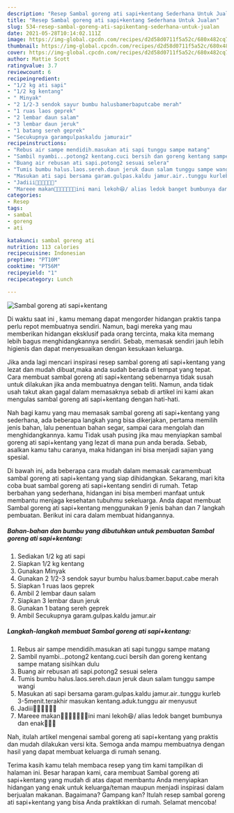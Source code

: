 ```yaml
---
description: "Resep Sambal goreng ati sapi+kentang Sederhana Untuk Jualan"
title: "Resep Sambal goreng ati sapi+kentang Sederhana Untuk Jualan"
slug: 534-resep-sambal-goreng-ati-sapikentang-sederhana-untuk-jualan
date: 2021-05-28T10:14:02.111Z
image: https://img-global.cpcdn.com/recipes/d2d58d0711f5a52c/680x482cq70/sambal-goreng-ati-sapikentang-foto-resep-utama.jpg
thumbnail: https://img-global.cpcdn.com/recipes/d2d58d0711f5a52c/680x482cq70/sambal-goreng-ati-sapikentang-foto-resep-utama.jpg
cover: https://img-global.cpcdn.com/recipes/d2d58d0711f5a52c/680x482cq70/sambal-goreng-ati-sapikentang-foto-resep-utama.jpg
author: Mattie Scott
ratingvalue: 3.7
reviewcount: 6
recipeingredient:
- "1/2 kg ati sapi"
- "1/2 kg kentang"
- " Minyak"
- "2 1/2-3 sendok sayur bumbu halusbamerbaputcabe merah"
- "1 ruas laos geprek"
- "2 lembar daun salam"
- "3 lembar daun jeruk"
- "1 batang sereh geprek"
- "Secukupnya garamgulpaskaldu jamurair"
recipeinstructions:
- "Rebus air sampe mendidih.masukan ati sapi tunggu sampe matang"
- "Sambil nyambi...potong2 kentang.cuci bersih dan goreng kentang sampe matang sisihkan dulu"
- "Buang air rebusan ati sapi.potong2 sesuai selera"
- "Tumis bumbu halus.laos.sereh.daun jeruk daun salam tunggu sampe wangi"
- "Masukan ati sapi bersama garam.gulpas.kaldu jamur.air..tunggu kurleb 3-5menit.terakhir masukan kentang.aduk.tunggu air menyusut"
- "Jadiii🤗🤗🤗🤗🤤🤤"
- "Mareee makan🤗🤗🤗🤤🤤🤤🤤ini mani lekoh😆/ alias ledok banget bumbunya dan enak🤤🤤🤤"
categories:
- Resep
tags:
- sambal
- goreng
- ati

katakunci: sambal goreng ati 
nutrition: 113 calories
recipecuisine: Indonesian
preptime: "PT10M"
cooktime: "PT56M"
recipeyield: "1"
recipecategory: Lunch

---
```



![Sambal goreng ati sapi+kentang](https://img-global.cpcdn.com/recipes/d2d58d0711f5a52c/680x482cq70/sambal-goreng-ati-sapikentang-foto-resep-utama.jpg)

Di waktu  saat ini , kamu memang dapat mengorder hidangan praktis tanpa perlu repot membuatnya sendiri. Namun, bagi mereka yang mau memberikan hidangan eksklusif pada orang tercinta, maka kita memang lebih bagus menghidangkannya sendiri. Sebab, memasak sendiri jauh lebih higienis dan dapat menyesuaikan dengan kesukaan keluarga.

Jika anda lagi mencari inspirasi resep sambal goreng ati sapi+kentang yang lezat dan mudah dibuat,maka anda sudah berada di tempat yang tepat. Cara membuat sambal goreng ati sapi+kentang  sebenarnya tidak susah untuk dilakukan jika anda membuatnya dengan teliti. Namun, anda tidak usah takut akan gagal dalam memasaknya 
sebab di artikel ini kami akan mengulas sambal goreng ati sapi+kentang dengan hati-hati.  



Nah bagi kamu yang mau memasak sambal goreng ati sapi+kentang yang sederhana, ada beberapa langkah yang bisa dikerjakan, pertama memilih jenis bahan, lalu penentuan bahan segar, sampai cara mengolah dan menghidangkannya. kamu Tidak usah pusing jika mau menyiapkan sambal goreng ati sapi+kentang yang lezat di mana pun anda berada. Sebab, asalkan kamu  tahu caranya, maka hidangan ini bisa menjadi sajian yang spesial.

Di bawah ini, ada beberapa cara mudah dalam memasak caramembuat sambal goreng ati sapi+kentang yang siap dihidangkan. Sekarang, mari kita coba buat sambal goreng ati sapi+kentang sendiri di rumah. Tetap berbahan yang sederhana, hidangan ini bisa memberi manfaat untuk membantu menjaga kesehatan tubuhmu sekeluarga. Anda dapat membuat Sambal goreng ati sapi+kentang menggunakan 9 jenis bahan dan 7 langkah pembuatan. Berikut ini cara dalam membuat hidangannya.

<!--inarticleads1-->

##### Bahan-bahan dan bumbu yang dibutuhkan untuk pembuatan Sambal goreng ati sapi+kentang:

1. Sediakan 1/2 kg ati sapi
1. Siapkan 1/2 kg kentang
1. Gunakan  Minyak
1. Gunakan 2 1/2-3 sendok sayur bumbu halus:bamer.baput.cabe merah
1. Siapkan 1 ruas laos geprek
1. Ambil 2 lembar daun salam
1. Siapkan 3 lembar daun jeruk
1. Gunakan 1 batang sereh geprek
1. Ambil Secukupnya garam.gulpas.kaldu jamur.air




<!--inarticleads2-->

##### Langkah-langkah membuat Sambal goreng ati sapi+kentang:

1. Rebus air sampe mendidih.masukan ati sapi tunggu sampe matang
1. Sambil nyambi...potong2 kentang.cuci bersih dan goreng kentang sampe matang sisihkan dulu
1. Buang air rebusan ati sapi.potong2 sesuai selera
1. Tumis bumbu halus.laos.sereh.daun jeruk daun salam tunggu sampe wangi
1. Masukan ati sapi bersama garam.gulpas.kaldu jamur.air..tunggu kurleb 3-5menit.terakhir masukan kentang.aduk.tunggu air menyusut
1. Jadiii🤗🤗🤗🤗🤤🤤
1. Mareee makan🤗🤗🤗🤤🤤🤤🤤ini mani lekoh😆/ alias ledok banget bumbunya dan enak🤤🤤🤤




Nah, itulah artikel mengenai  sambal goreng ati sapi+kentang  yang praktis dan mudah dilakukan versi kita. Semoga anda mampu membuatnya dengan hasil yang dapat membuat keluarga di rumah senang. 

Terima kasih kamu telah membaca resep yang tim kami tampilkan di halaman ini. Besar harapan kami, cara membuat  Sambal goreng ati sapi+kentang yang mudah di atas dapat membantu Anda menyiapkan hidangan yang enak untuk keluarga/teman maupun menjadi inspirasi dalam berjualan makanan. Bagaimana? Gampang kan? Itulah resep sambal goreng ati sapi+kentang yang bisa Anda praktikkan di rumah. Selamat mencoba!

